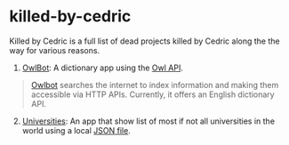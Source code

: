 # killed-by-cedric
Killed by Cedric is a full list of dead projects killed by Cedric along the the way for various reasons.

1. [OwlBot](../master/OwlBot): A dictionary app using the [Owl API](https://owlbot.info/api).


> [Owlbot](https://owlbot.info/) searches the internet to index information and making them accessible via HTTP APIs. Currently, it offers an English dictionary API. 

2. [Universities](../master/Universities): An app that show list of most if not all universities in the world using a local [JSON file](../main/Universities/Universities/world_universities_and_domains.json).
